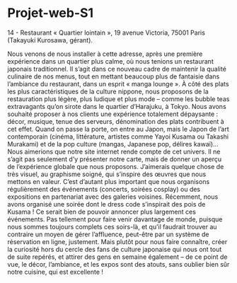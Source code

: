# Projet-web-S1

14 - Restaurant « Quartier lointain », 19 avenue Victoria, 75001 Paris (Takayuki Kurosawa, gérant).

Nous venons de nous installer à cette adresse, après une première expérience dans un quartier plus calme, où nous tenions un restaurant japonais traditionnel. Il s’agit dans ce nouveau cadre de maintenir la qualité culinaire de nos menus, tout en mettant beaucoup plus de fantaisie dans l’ambiance du restaurant, dans un esprit « manga lounge ». À côté des plats les plus caractéristiques de la culture nippone, nous proposons de la restauration plus légère, plus ludique et plus mode – comme les bubble teas extravagants qu’on sirote dans le quartier d’Harajuku, à Tokyo. Nous avons souhaité proposer à nos clients une expérience totalement dépaysante : décor, musique, tenue des serveurs, dénomination des plats contribuent à cet effet. Quand on passe la porte, on entre au Japon, mais le Japon de l’art contemporain (cinéma, littérature, artistes comme Yayoi Kusama ou Takashi Murakami) et de la pop culture (mangas, Japanese pop, délires kawaï)… Nous aimerions que notre site internet rende compte de cet univers. Il ne s’agit pas seulement d’y présenter notre carte, mais de donner un aperçu de l’expérience globale que nous proposons. J’aimerais quelque chose de très visuel, au graphisme soigné, qui s’inspire des œuvres que nous mettons en valeur. C’est d’autant plus important que nous organisons régulièrement des événements (concerts, soirées cosplay) ou des expositions en partenariat avec des galeries voisines. Récemment, nous avons organisé une soirée dont le dress code s’inspirait des pois de Kusama ! Ce serait bien de pouvoir annoncer plus largement ces événements. Pas tellement pour faire venir davantage de monde, puisque nous sommes toujours complets ces soirs-là, et qu’il faudrait trouver au contraire un moyen de gérer l’affluence, peut-être par un système de réservation en ligne, justement. Mais plutôt pour nous faire connaître, créer la curiosité hors du cercle des fans de culture japonaise qui nous ont tout de suite repérés, et attirer des gens en semaine également – de ce point de vue, le décor, l’ambiance, et les expos sont des atouts, sans oublier bien sûr notre cuisine, qui est excellente !